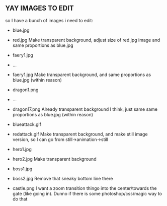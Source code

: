 ## YAY IMAGES TO EDIT

so I have a bunch of images i need to edit:

- blue.jpg
- red.jpg
Make transparent background, adjust size of red.jpg image and same proportions as blue.jpg

- faery1.jpg
- ...
- faery1.jpg
Make transparent background, and same proportions as blue.jpg (within reason)

- dragon1.png
- ...
- dragon17.png
Already transparent background I think, just same same proportions as blue.jpg (within reason)

- blueattack.gif
- redattack.gif
Make transparent background, and make still image version, so I can go from still->animation->still

- hero1.jpg
- hero2.jpg
Make transparent background

- boss1.jpg
- boss2.jpg
Remove that sneaky bottom line there

- castle.png
I want a zoom transition thingo into the center/towards the gate (like going in). Dunno if there is some photoshop/css/magic way to do that



